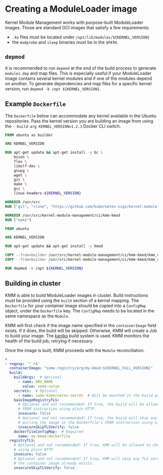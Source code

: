 # Creating a ModuleLoader image

Kernel Module Management works with purpose-built ModuleLoader images.
Those are standard OCI images that satisfy a few requirements:

- `.ko` files must be located under `/opt/lib/modules/${KERNEL_VERSION}`
- the `modprobe` and `sleep` binaries must be in the `$PATH`.

## `depmod`

It is recommended to run `depmod` at the end of the build process to generate `modules.dep` and map files.
This is especially useful if your ModuleLoader image contains several kernel modules and if one of the modules depend on
another.
To generate dependencies and map files for a specific kernel version, run `depmod -b /opt ${KERNEL_VERSION}`.

## Example `Dockerfile`

The `Dockerfile` below can accommodate any kernel available in the Ubuntu repositories.
Pass the kernel version you are building an image from using the `--build-arg KERNEL_VERSION=1.2.3` Docker CLI switch.

```dockerfile
FROM ubuntu as builder

ARG KERNEL_VERSION

RUN apt-get update && apt-get install -y bc \
    bison \
    flex \
    libelf-dev \
    gnupg \
    wget \
    git \
    make \
    gcc \
    linux-headers-${KERNEL_VERSION}

WORKDIR /usr/src
RUN ["git", "clone", "https://github.com/kubernetes-sigs/kernel-module-management.git"]

WORKDIR /usr/src/kernel-module-management/ci/kmm-kmod
RUN ["make"]

FROM ubuntu

ARG KERNEL_VERSION

RUN apt-get update && apt-get install -y kmod

COPY --from=builder /usr/src/kernel-module-management/ci/kmm-kmod/kmm_ci_a.ko /opt/lib/modules/${KERNEL_VERSION}/
COPY --from=builder /usr/src/kernel-module-management/ci/kmm-kmod/kmm_ci_b.ko /opt/lib/modules/${KERNEL_VERSION}/

RUN depmod -b /opt ${KERNEL_VERSION}
```

## Building in cluster

KMM is able to build ModuleLoader images in cluster.
Build instructions must be provided using the `build` section of a kernel mapping.
The `Dockerfile` for your container image should be copied into a `ConfigMap` object, under the `Dockerfile` key.
The `ConfigMap` needs to be located in the same namespace as the `Module`.

KMM will first check if the image name specified in the `containerImage` field exists.
If it does, the build will be skipped.
Otherwise, KMM will create a Job to build your image.
The [kaniko](https://github.com/GoogleContainerTools/kaniko) build system is used.
KMM monitors the health of the build job, retrying if necessary.

Once the image is built, KMM proceeds with the `Module` reconciliation.

```yaml
# ...
- regexp: '^.+$'
  containerImage: "some.registry/org/my-kmod:${KERNEL_FULL_VERSION}"
  build:
    buildArgs:  # Optional
      - name: ARG_NAME
        value: some-value
    secrets:  # Optional
      - name: some-kubernetes-secret  # Will be mounted in the build pod as /run/secrets/some-kubernetes-secret.
    baseImageRegistryTLS:
      # Optional and not recommended! If true, the build will be allowed to pull the image in the Dockerfile's
      # FROM instruction using plain HTTP.
      insecure: false
      # Optional and not recommended! If true, the build will skip any TLS server certificate validation when
      # pulling the image in the Dockerfile's FROM instruction using plain HTTP.
      insecureSkipTLSVerify: false
    dockerfileConfigMap:  # Required
      name: my-kmod-dockerfile
  registryTLS:
    # Optional and not recommended! If true, KMM will be allowed to check if the container image already exists
    # using plain HTTP.
    insecure: false
    # Optional and not recommended! If true, KMM will skip any TLS server certificate validation when checking if
    # the container image already exists.
    insecureSkipTLSVerify: false
```